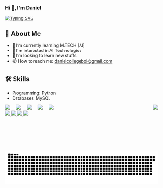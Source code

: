 <h3 align="left">Hi 👋, I'm Daniel</h3>

<a href="https://git.io/typing-svg">
  <img src="https://readme-typing-svg.demolab.com?font=Fira+Code&weight=300&size=18&pause=1000&color=2F0D64&width=600&lines=I'm+a+Student+from+NIELIT%2C+Imphal+Manipur+India." alt="Typing SVG" />
</a>

## 🚀 About Me
- 🌱 I’m currently learning M.TECH [AI]  
- 💼 I'm interested in AI Technologies  
- 🤝 I’m looking to learn new stuffs  
- 📫 How to reach me: danielcollegeboi@gmail.com  

## 🛠️ Skills
- Programming: Python  
- Databases: MySQL  

<img align="right" height="150" src="https://media.giphy.com/media/M9gbBd9nbDrOTu1Mqx/giphy.gif"  />

<div align="left">
  <img src="https://cdn.jsdelivr.net/gh/devicons/devicon/icons/python/python-original.svg" height="30" />
  <img width="12" />
  <img src="https://cdn.jsdelivr.net/gh/devicons/devicon/icons/pytorch/pytorch-original.svg" height="30" />
  <img width="12" />
  <img src="https://cdn.jsdelivr.net/gh/devicons/devicon/icons/numpy/numpy-original.svg" height="30" />
  <img width="12" />
  <img src="https://cdn.jsdelivr.net/gh/devicons/devicon/icons/tensorflow/tensorflow-original.svg" height="30" />
  <img width="12" />
  <img src="https://cdn.jsdelivr.net/gh/devicons/devicon/icons/vscode/vscode-original.svg" height="30" />
</div>

<div align="left">
  <a href="https://discord.com/users/scoinceman" target="_blank">
    <img src="https://img.shields.io/static/v1?message=Discord&logo=discord&label=&color=7289DA&logoColor=white&labelColor=&style=for-the-badge" height="35" />
  </a>
  <a href="mailto:danielcollegeboi@gmail.com" target="_blank">
    <img src="https://img.shields.io/static/v1?message=Gmail&logo=gmail&label=&color=D14836&logoColor=white&labelColor=&style=for-the-badge" height="35" />
  </a>
  <a href="https://www.linkedin.com/in/student-daniel" target="_blank">
    <img src="https://img.shields.io/static/v1?message=LinkedIn&logo=linkedin&label=&color=0077B5&logoColor=white&labelColor=&style=for-the-badge" height="35" />
  </a>
  <a href="https://wa.me/917005972983" target="_blank">
    <img src="https://img.shields.io/static/v1?message=Whatsapp&logo=whatsapp&label=&color=25D366&logoColor=white&labelColor=&style=for-the-badge" height="35" />
  </a>
</div>

<img src="https://raw.githubusercontent.com/Scoince/Scoince/output/snake.svg" alt="Snake animation" />

